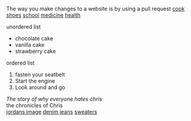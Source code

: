 The way you make changes to a website is by using a pull request
[cook](https://www.allrecipes.com/)
[shoes](https://www.finishline.com/)
[school](https://www.irvingisd.net/)
[medicine](https://medlineplus.gov/)
[health](https://www.health.com/)

unordered list
<ul>
<li> chocolate cake</li>
<li> vanilla cake</li>
<li> strawberry cake</li>
</ul>
ordered list
<ol>
<li> fasten your seatbelt</li>
<li> Start the engine</li>
<li> Look around and go</li>
</ol>

<i>The story of why everyone hates chris</i>
<br> the chronicles of Chris</br>
[jordans image](https://upload.wikimedia.org/wikipedia/en/7/79/Air_jordan_2011_year_of_the_rabbit.jpg)
[denim jeans](https://resources.mandmdirect.com/Images/_default/j/j/4/jj4367_1_thumb.jpg)
[sweaters](https://images-na.ssl-images-amazon.com/images/I/811xp6O8pBL._UL1500_.jpg)
